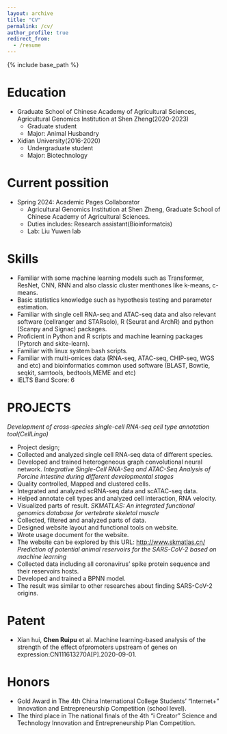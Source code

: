 ```yaml
---
layout: archive
title: "CV"
permalink: /cv/
author_profile: true
redirect_from:
  - /resume
---
```


{% include base_path %}

Education
======
* Graduate School of Chinese Academy of Agricultural Sciences, Agricultural Genomics Institution at Shen Zheng(2020-2023)
  * Graduate student
  * Major: Animal Husbandry
* Xidian University(2016-2020)
  * Undergraduate student
  * Major: Biotechnology

Current possition
======
* Spring 2024: Academic Pages Collaborator
  * Agricultural Genomics Institution at Shen Zheng, Graduate School of Chinese Academy of Agricultural Sciences.
  * Duties includes: Research assistant(Bioinformatcis)
  * Lab: Liu Yuwen lab

Skills
======
* Familiar with some machine learning models such as Transformer, ResNet, CNN, RNN and also classic cluster menthones like k-means, c-means.
* Basic statistics knowledge such as hypothesis testing and parameter estimation.
* Familiar with single cell RNA-seq and ATAC-seq data and also relevant software (cellranger and STARsolo), R (Seurat and ArchR) and python (Scanpy and Signac) packages.
* Proficient in Python and R scripts and machine learning packages (Pytorch and skite-learn).
* Familiar with linux system bash scripts.
* Familiar with multi-omices data (RNA-seq, ATAC-seq, CHIP-seq, WGS and etc) and bioinformatics common used software (BLAST, Bowtie, seqkit, samtools, bedtools,MEME and etc)
* IELTS Band Score: 6

PROJECTS
======
*Development of cross-species single-cell RNA-seq cell type annotation tool(CellLingo)*
 * Project design;
 * Collected and analyzed single cell RNA-seq data of different species.
 * Developed and trained heterogeneous graph convolutional neural network.
*Integrative Single-Cell RNA-Seq and ATAC-Seq Analysis of Porcine intestine during different developmental stages*
 * Quality controlled, Mapped and clustered cells.
 * Integrated and analyzed scRNA-seq data and scATAC-seq data.
 * Helped annotate cell types and analyzed cell interaction, RNA velocity.
 * Visualized parts of result.
*SKMATLAS: An integrated functional genomics database for vertebrate skeletal muscle*
 * Collected, filtered and analyzed parts of data.
 * Designed website layout and functional tools on website.
 * Wrote usage document for the website.
 * The website can be explored by this URL: http://www.skmatlas.cn/
*Prediction of potential animal reservoirs for the SARS-CoV-2 based on machine learning*
 * Collected data including all coronavirus’ spike protein sequence and their reservoirs hosts.
 * Developed and trained a BPNN model.
 * The result was similar to other researches about finding SARS-CoV-2 origins.

Patent
======
* Xian hui, **Chen Ruipu** et al. Machine learning-based analysis of the strength of the effect ofpromoters upstream of genes on expression:CN111613270A[P].2020-09-01.
  
Honors
======
* Gold Award in The 4th China International College Students’ “Internet+” Innovation and Entrepreneurship Competition (school level).
* The third place in The national finals of the 4th “i Creator” Science and Technology Innovation and Entrepreneurship Plan Competition.
